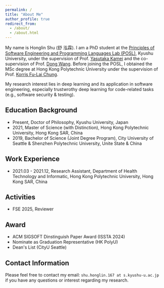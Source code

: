```yaml
---
permalink: /
title: "About Me"
author_profile: true
redirect_from: 
  - /about/
  - /about.html
---
```


My name is Honglin Shu (舒 泓霖). I am a PhD student at the [Principles of Software Engineering and Programming Languages Lab (POSL)](https://posl.ait.kyushu-u.ac.jp/en/), Kyushu University, under the supervision of Prof. [Yasutaka Kamei](https://posl.ait.kyushu-u.ac.jp/~kamei/) and the co-supervision of Prof. [Dong Wang](https://dong-w.github.io/). 
Before joining the POSL, I obtained the MSc degree at Hong Kong Polytechnic University under the supervision of Prof. [Korris Fu-Lai Chung](https://scholar.google.com/citations?user=D4ErdGoAAAAJ&hl=en).

My research interest lies in deep learning and its application in software engineering, especially trustwrothy deep learning for code-related tasks (e.g., software security & testing).

Education Background
------
* Present, Doctor of Philosophy, Kyushu University, Japan
* 2021, Master of Science (with Distinction), Hong Kong Polytechnic University, Hong Kong SAR, China
* 2019, Bachelor of Science (Joint Degree Program), City University of Seattle & Shenzhen Polytechnic University, Unite State & China

Work Experience
------
* 2021.03 - 2021.12, Research Assistant, Department of Health Technology and Informatic, Hong Kong Polytechnic University, Hong Kong SAR, China

Activities
-----
* FSE 2025, Reviewer

Award
-----
* ACM SIGSOFT Dinstinguish Paper Award (ISSTA 2024)
* Nominate as Graduation Representative (HK PolyU)
* Dean's List (CityU Seattle)

Contact Information
------
Please feel free to contact my email: ```shu.honglin.167 at s.kyushu-u.ac.jp``` if you have any questions or interest regarding my research.
